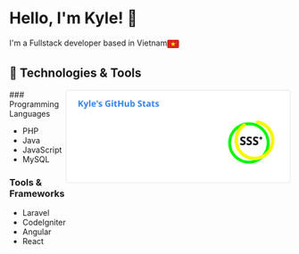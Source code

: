 # Hello, I'm Kyle! 👋

 <div style="display: flex;">
 <span>I'm a Fullstack developer based in Vietnam</span>
  <img valign=bottom src="https://raw.githubusercontent.com/phieule2024/phieule2024/5b25793793916496c3a5cb913232f1a8d2389d98/vn-icon.svg" alt="flag" height="21px" style"vertical-align: bottom;">
</div>

## 🔧 Technologies & Tools
<div style="display: flex;">
<div align="left" width="50%">
### Programming Languages

- PHP
- Java
- JavaScript
- MySQL

### Tools & Frameworks

- Laravel
- CodeIgniter
- Angular
- React
</div>
<div align="right" width="50%">
 <img valign=bottom src="https://raw.githubusercontent.com/phieule2024/phieule2024/0b4078771fab80afd0df4d4ed1d28eb90d597bde/kai.svg" alt="kai">
</div>
</div>
